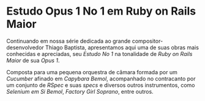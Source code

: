 # Estudo Opus 1 No 1 em Ruby on Rails Maior

Continuando em nossa série dedicada ao grande compositor-desenvolvedor Thiago Baptista, apresentamos aqui uma de suas obras mais conhecidas e apreciadas, seu _Estudo No 1_ na tonalidade de _Ruby on Rails Maior_ de sua _Opus 1_.

Composta para uma pequena orquestra de câmara formada por um _Cucumber_ afinado em _Capybara Bemol_, acompanhado no contracanto por um conjunto de _RSpec_ e suas _specs_ e diversos outros instrumentos, como _Selenium em Si Bemol_, _Factory Girl Soprano_, entre outros. 
